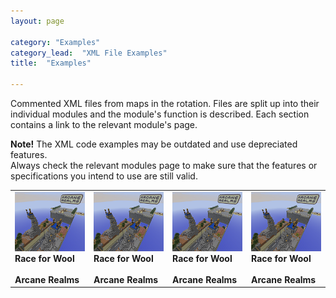 ```yaml
---
layout: page

category: "Examples"
category_lead:  "XML File Examples"
title:  "Examples"

---
```


Commented XML files from maps in the rotation. Files are split up into their individual modules and the module's function is described. Each section contains a link [<i class="fa fa-share"></i>](#) to the relevant module's page.

<div class="alert alert-warning"><strong>Note!</strong> The XML code examples may be outdated and use depreciated features.<br/> Always check the relevant modules page to make sure that the features or specifications you intend to use are still valid.</div>

<div class='table-responsive'>
  <table class='table table-striped table-condensed'>
    <tbody>
      <tr>
        <td class="text-center">
          <div class="pull-center">
          <img src="/img/examples/arcane_realms.png" alt="Arcane Realms" class="img-responsive center-block" url="/examples/arcane_realms">
          <br>
          <div class="alert alert-warning"><strong>Race for Wool</strong></div>
          <br>
          <strong>Arcane Realms</strong>
          </div>
        </td>
                <td class="text-center">
          <div class="pull-center">
          <img src="/img/examples/arcane_realms.png" alt="Arcane Realms" class="img-responsive center-block" url="/examples/arcane_realms">
          <br>
          <div class="alert alert-warning"><strong>Race for Wool</strong></div>
          <br>
          <strong>Arcane Realms</strong>
          </div>
        </td>
                <td class="text-center">
          <div class="pull-center">
          <img src="/img/examples/arcane_realms.png" alt="Arcane Realms" class="img-responsive center-block" url="/examples/arcane_realms">
          <br>
          <div class="alert alert-warning"><strong>Race for Wool</strong></div>
          <br>
          <strong>Arcane Realms</strong>
          </div>
        </td>
                <td class="text-center">
          <div class="pull-center">
          <img src="/img/examples/arcane_realms.png" alt="Arcane Realms" class="img-responsive center-block" url="/examples/arcane_realms">
          <br>
          <div class="alert alert-warning"><strong>Race for Wool</strong></div>
          <br>
          <strong>Arcane Realms</strong>
          </div>
        </td>
      </tr>
    </tbody>
  </table>
</div>
